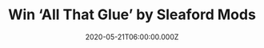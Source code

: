 ---
campaign-uuid: "c-d4fc0b34-3e5d-4bc2-b56c-821b409df99d"
type: "Competition"
category: "Music"
date: "2020-05-21T06:00:00.000Z"
end-date: "2020-06-21T23:59:00.000Z"
disable-form: false
is_promoted: false
has_entry_page: true
title: "Win ‘All That Glue’ by Sleaford Mods"
competition-description: "<p>Over the past few years Sleaford Mods have become one\
  \ of the most intractable British pop stories. Now, they are set to continue their\
  \ onslaught into 2020 with the release of ‘All That Glue’, a collection of songs\
  \ spanning the last seven years of the bands career; an array of crowd pleasers,\
  \ B sides, unheard tracks and rarities for fans and the curious.</p>\n<p>Think no\
  \ more and enter below for a chance to win.</p>\n"
hero-header: "Win ‘All That Glue’ by Sleaford Mods"
terms-confirmation: "N/A"
banner-img: "https://assets.expresslyapp.com/asset-8213bfdf-aba2-4308-83ce-9408fbe9110f.jpg"
logo-left-href: "aaa.nme.com"
logo-left-image: "https://assets.expresslyapp.com/asset-638e40c7-be22-4aca-a7df-0dc4217f4845.jpg"
logo-left-title: "NME AAA"
bg-image-hero: "https://assets.expresslyapp.com/asset-2c5d3684-05fb-4ccc-b171-324487c9df8b.jpg"
bg-image-first: "https://assets.expresslyapp.com/asset-e1be446c-4b73-49af-be43-59fe87b642ee.jpg"
section1-content: "<p>Sleaford Mods are set to continue their onslaught into 2020\
  \ with the release of All That Glue, a collection of songs spanning the last seven\
  \ years of the bands career; an array of crowd pleasers, B sides, unheard tracks\
  \ and rarities for fans and the curious.</p>\n<p>Over the past few years Sleaford\
  \ Mods have become one of the most intractable British pop stories. One of its best.\
  \ Their music is drawn at a flawless fault-line of anger, tenderness and humour,\
  \ a triumvirate of raw energy which frequently jostles in the space of a cadence\
  \ for supremacy. On record you can hear their sinews, live you can touch their veins.</p>\n"
entry-title: "Win ‘All That Glue’ by Sleaford Mods"
entry-content: "<p>Enter the draw to win All That Glue’ by Sleaford Mods  by completing\
  \ the form below before 23:59 on the 21st of June 2020.</p>\n"
has-winner: false
prize-description: "‘All That Glue’ by Sleaford Mods"
special-conditions: "Multiple entries are allowed up to one every day.\r\n\r\nThis\
  \ competition is also available on: https://club.expressly.io/competitions/all-that-glue-sleaford-mods"
country-restrictions:
- "GB"
---